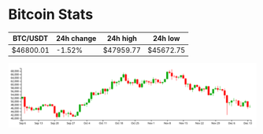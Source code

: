 # Bitcoin Stats

BTC/USDT|24h change|24h high|24h low|
|---|---|---|---|
|$46800.01|-1.52%|$47959.77|$45672.75|

<img src="./chart.svg">
